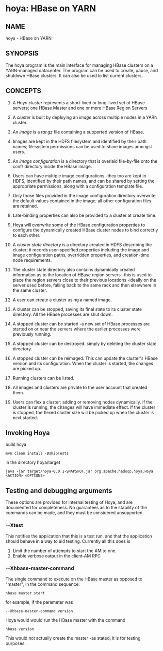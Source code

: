 # hoya: HBase on YARN

## NAME

hoya - HBase on YARN

## SYNOPSIS

The hoya program is the main interface for managing HBase clusters on a YARN-managed datacenter.
The program can be used to create, pause, and shutdown HBase clusters. It can also be used to list current clusters.
 
## CONCEPTS

1. A *Hoya cluster* represents a short-lived or long-lived set of HBase servers; one HBase Master and one or more HBase Region Servers

1. A *cluster* is built by deploying an *image* across multiple nodes in a YARN cluster.

1. An *image* is a *tar.gz* file containing a supported version of HBase.

1. Images are kept in the HDFS filesystem and identified by their path names; filesystem permissions can be used to share images amongst users.

1. An *image configuration* is a directory that is overlaid file-by-file onto the conf/ directory inside the HBase image.

1. Users can have multiple image configurations -they too are kept in HDFS, identified by their path names, and can be shared by setting the appropriate permissions, along with a configuration template file.

1. Only those files provided in the image configuration directory overwrite the default values contained in the image; all other configuration files are retained.

1. Late-binding properties can also be provided to a cluster at create time.

1. Hoya will overwrite some of the HBase configuration properties to configure the dynamically created HBase cluster nodes to bind correctly to each other.

1. A *cluster state directory* is a directory created in HDFS describing the cluster; it records user-specified properties including the image and image configuration paths, overridden properties, and creation-time node requirements.

1. The cluster state directory also contains dynamically created information as to the location of HBase region servers -this is used to place the region servers close to their previous locations -ideally on the server used before, falling back to the same rack and then elsewhere in the same cluster.

1. A user can create a cluster using a named image.

1. A cluster can be stopped, saving its final state to its cluster state directory. All the HBase processes are shut down.

1. A stopped cluster can be started -a new set of HBase processes are started on or near the servers where the earlier processes were previously running.

1. A stopped cluster can be destroyed. simply by deleting the cluster state directory.

1. A stopped cluster can be reimaged. This can update the cluster's HBase version and its configuration. When the cluster is started, the changes are picked up.

1. Running clusters can be listed. 

1. All images and clusters are private to the user account that created them.

1. Users can flex a cluster: adding or removing nodes dynamically.
If the cluster is running, the changes will have immediate effect. If the cluster
is stopped, the flexed cluster size will be picked up when the cluster is next
started.

## Invoking Hoya

build hoya

    mvn clean install -DskipTests

in the directory hoya/target
 
    java -jar target/hoya-0.0.1-SNAPSHOT.jar org.apache.hadoop.hoya.Hoya <ACTION> <OPTIONS>

## Testing and debugging arguments

These options are provided for internal testing of Hoya, and are documented for completeness. No guarantees as to the stability of the commands can be made, and they must be considered unsupported.

### --Xtest

This notifies the application that this is a test run, and that the application should behave in a way to aid testing. Currently all this does is

1. Limit the number of attempts to start the AM to one.
1. Enable verbose output in the client-AM RPC

### --Xhbase-master-command
The single command to execute on the HBase master as opposed to "master", in the command sequence:

    hbase master start

for example, if the parameter was
  
    --Xhbase-master-command version

Hoya would would run the HBase master with the command

    hbase version

This would not actually create the master -as stated, it is for testing purposes.